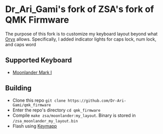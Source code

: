# Dr_Ari_Gami's fork of ZSA's fork of QMK Firmware
The purpose of this fork is to customize my keyboard layout beyond what [Oryx](https://configure.zsa.io/) allows. Specifically, I added indicator lights for caps lock, num lock, and caps word

## Supported Keyboard

* [Moonlander Mark I](/keyboards/moonlander)

## Building

* Clone this repo `git clone https://github.com/Dr-Ari-Gami/qmk_firmware`
* Enter the repo's directory `cd qmk_firmware`
* Compile `make zsa/moonlander:my_layout`. Binary is stored in `/zsa_moonlander_my_layout.bin`
* Flash using [Keymapp](https://www.zsa.io/flash)